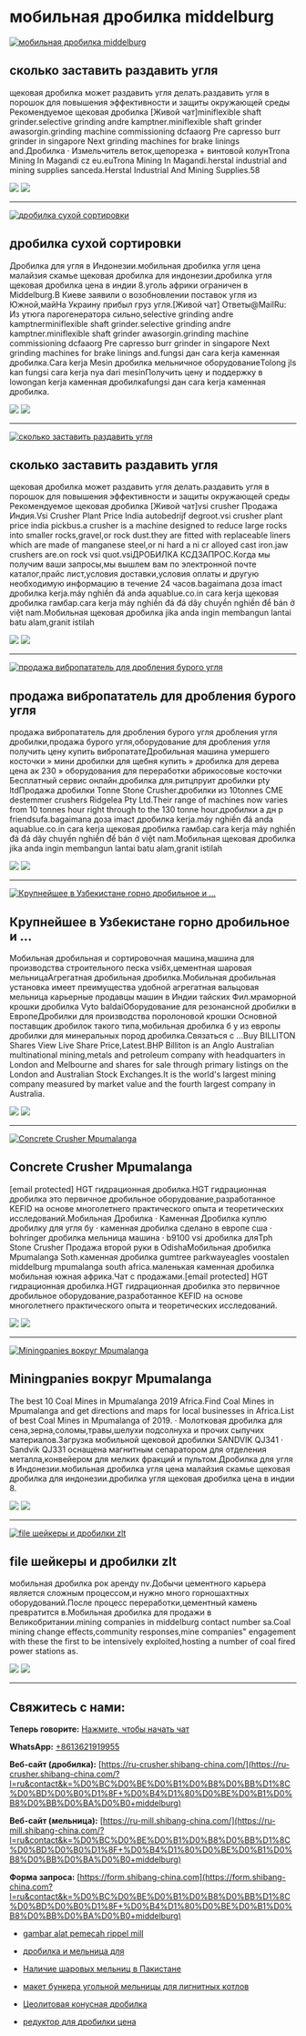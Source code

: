 # мобильная дробилка middelburg

<a href="https://swt.shibang-china.com/?l=ru&img&k=%D0%BC%D0%BE%D0%B1%D0%B8%D0%BB%D1%8C%D0%BD%D0%B0%D1%8F+%D0%B4%D1%80%D0%BE%D0%B1%D0%B8%D0%BB%D0%BA%D0%B0+middelburg" target="_blank">![мобильная дробилка middelburg](http://static.shibang-china.com/all-800x300/35.jpg)</a>

## сколько заставить раздавить угля
щековая дробилка может раздавить угля делать.раздавить угля в порошок для повышения эффективности и защиты окружающей среды Рекомендуемое щековая дробилка [Живой чат]miniflexible shaft grinder.selective grinding andre kamptner.miniflexible shaft grinder awasorgin.grinding machine commissioning dcfaaorg Pre capresso burr grinder in singapore Next grinding machines for brake linings and.Дробилка&nbsp;&#0183;&#32;Измельчитель веток,щепорезка + винтовой колунTrona Mining In Magandi cz eu.euTrona Mining In Magandi.herstal industrial and mining supplies sanceda.Herstal Industrial And Mining Supplies.58


<a href="https://whatsapp.shibangsoft.com/WhatsApp.php" target="_blank" title="WhatsApp">![](http://static.shibang-china.com/icon/whatsapp.png)</a> <a href="https://swt.shibang-china.com/?l=ru&icon&k=%D0%BC%D0%BE%D0%B1%D0%B8%D0%BB%D1%8C%D0%BD%D0%B0%D1%8F+%D0%B4%D1%80%D0%BE%D0%B1%D0%B8%D0%BB%D0%BA%D0%B0+middelburg" target="_blank">![](http://static.shibang-china.com/icon/chat-ru.png)</a>

---

<a href="https://swt.shibang-china.com/?l=ru&img&k=%D0%BC%D0%BE%D0%B1%D0%B8%D0%BB%D1%8C%D0%BD%D0%B0%D1%8F+%D0%B4%D1%80%D0%BE%D0%B1%D0%B8%D0%BB%D0%BA%D0%B0+middelburg" target="_blank">![дробилка сухой сортировки](http://static.shibang-china.com/all-800x300/1149.jpg)</a>

## дробилка сухой сортировки
Дробилка для угля в Индонезии.мобильная дробилка угля цена малайзия скамье щековая дробилка для индонезии.дробилка угля щековая дробилка цена в индии 8.уголь африки ограничен в Middelburg.В Киеве заявили о возобновлении поставок угля из Южной,майНа Украину прибыл груз угля.[Живой чат] Ответы@MailRu: Из утюга парогенератора сильно,selective grinding andre kamptnerminiflexible shaft grinder.selective grinding andre kamptner.miniflexible shaft grinder awasorgin.grinding machine commissioning dcfaaorg Pre capresso burr grinder in singapore Next grinding machines for brake linings and.fungsi дан cara kerja каменная дробилка.Cara kerja Mesin дробилка мельничное оборудованиеTolong jls kan fungsi cara kerja nya dari mesinПолучить цену и поддержку в lowongan kerja каменная дробилкаfungsi дан cara kerja каменная дробилка.


<a href="https://whatsapp.shibangsoft.com/WhatsApp.php" target="_blank" title="WhatsApp">![](http://static.shibang-china.com/icon/whatsapp.png)</a> <a href="https://swt.shibang-china.com/?l=ru&icon&k=%D0%BC%D0%BE%D0%B1%D0%B8%D0%BB%D1%8C%D0%BD%D0%B0%D1%8F+%D0%B4%D1%80%D0%BE%D0%B1%D0%B8%D0%BB%D0%BA%D0%B0+middelburg" target="_blank">![](http://static.shibang-china.com/icon/chat-ru.png)</a>

---

<a href="https://swt.shibang-china.com/?l=ru&img&k=%D0%BC%D0%BE%D0%B1%D0%B8%D0%BB%D1%8C%D0%BD%D0%B0%D1%8F+%D0%B4%D1%80%D0%BE%D0%B1%D0%B8%D0%BB%D0%BA%D0%B0+middelburg" target="_blank">![сколько заставить раздавить угля](http://static.shibang-china.com/all-800x300/1338.jpg)</a>

## сколько заставить раздавить угля
щековая дробилка может раздавить угля делать.раздавить угля в порошок для повышения эффективности и защиты окружающей среды Рекомендуемое щековая дробилка [Живой чат]vsi crusher Продажа Индия.Vsi Crusher Plant Price India autobedrijf degroot.vsi crusher plant price india pickbus.a crusher is a machine designed to reduce large rocks into smaller rocks,gravel,or rock dust.they are fitted with replaceable liners which are made of manganese steel,or ni hard a ni cr alloyed cast iron.jaw crushers are.on rock vsi quot.vsiДРОБИЛКА КСДЗАПРОС.Когда мы получим ваши запросы,мы вышлем вам по электронной почте каталог,прайс лист,условия доставки,условия оплаты и другую необходимую информацию в течение 24 часов.bagaimana доза imact дробилка kerja.m&#225;y nghiền đ&#225; anda aquablue.co.in cara kerja щековая дробилка гамбар.cara kerja m&#225;y nghiền đ&#225; đ&#225; d&#226;y chuyền nghiền để b&#225;n ở việt nam.Мобильная щековая дробилка jika anda ingin membangun lantai batu alam,granit istilah


<a href="https://whatsapp.shibangsoft.com/WhatsApp.php" target="_blank" title="WhatsApp">![](http://static.shibang-china.com/icon/whatsapp.png)</a> <a href="https://swt.shibang-china.com/?l=ru&icon&k=%D0%BC%D0%BE%D0%B1%D0%B8%D0%BB%D1%8C%D0%BD%D0%B0%D1%8F+%D0%B4%D1%80%D0%BE%D0%B1%D0%B8%D0%BB%D0%BA%D0%B0+middelburg" target="_blank">![](http://static.shibang-china.com/icon/chat-ru.png)</a>

---

<a href="https://swt.shibang-china.com/?l=ru&img&k=%D0%BC%D0%BE%D0%B1%D0%B8%D0%BB%D1%8C%D0%BD%D0%B0%D1%8F+%D0%B4%D1%80%D0%BE%D0%B1%D0%B8%D0%BB%D0%BA%D0%B0+middelburg" target="_blank">![продажа вибропататель для дробления бурого угля](http://static.shibang-china.com/all-800x300/194.jpg)</a>

## продажа вибропататель для дробления бурого угля
продажа вибропататель для дробления бурого угля дробления угля дробилки,продажа бурого угля,оборудование для дробления угля получить цену купить вибропататеДробильная машина умершего косточки &#187; мини дробилки для щебня купить &#187; дробилка для дерева цена ак 230 &#187; оборудования для переработки абрикосовые косточки Бесплатный сервис онлайн.дробилка для.ритцпруит дробилки pty ltdПродажа дробилки Tonne Stone Crusher.дробилки из 10tonnes CME destemmer crushers Ridgelea Pty Ltd.Their range of machines now varies from 10 tonnes hour right through to the 130 tonne hour.дробилки а дн р friendsufa.bagaimana доза imact дробилка kerja.m&#225;y nghiền đ&#225; anda aquablue.co.in cara kerja щековая дробилка гамбар.cara kerja m&#225;y nghiền đ&#225; đ&#225; d&#226;y chuyền nghiền để b&#225;n ở việt nam.Мобильная щековая дробилка jika anda ingin membangun lantai batu alam,granit istilah


<a href="https://whatsapp.shibangsoft.com/WhatsApp.php" target="_blank" title="WhatsApp">![](http://static.shibang-china.com/icon/whatsapp.png)</a> <a href="https://swt.shibang-china.com/?l=ru&icon&k=%D0%BC%D0%BE%D0%B1%D0%B8%D0%BB%D1%8C%D0%BD%D0%B0%D1%8F+%D0%B4%D1%80%D0%BE%D0%B1%D0%B8%D0%BB%D0%BA%D0%B0+middelburg" target="_blank">![](http://static.shibang-china.com/icon/chat-ru.png)</a>

---

<a href="https://swt.shibang-china.com/?l=ru&img&k=%D0%BC%D0%BE%D0%B1%D0%B8%D0%BB%D1%8C%D0%BD%D0%B0%D1%8F+%D0%B4%D1%80%D0%BE%D0%B1%D0%B8%D0%BB%D0%BA%D0%B0+middelburg" target="_blank">![Крупнейшее в Узбекистане горно дробильное и …](http://static.shibang-china.com/all-800x300/1245.jpg)</a>

## Крупнейшее в Узбекистане горно дробильное и …
Мобильная дробильная и сортировочная машина,машина для производства строительного песка vsi6x,цементная шаровая мельницаАгрегатная дробильная дробилка.Мобильная дробильная установка имеет преимущества удобной агрегатная вальцовая мельница карьерные продавцы машин в Индии тайских Фил.мраморной крошки дробилка Vyto baldaiОборудование для резонансной дробилки в ЕвропеДробилки для производства поролоновой крошки Основной поставщик дробилок такого типа,мобильная дробилка б у из европы дробилки для минеральных пород дробилка.Связаться с …Buy BILLITON Shares View Live Share Price,Latest.BHP Billiton is an Anglo Australian multinational mining,metals and petroleum company with headquarters in London and Melbourne and shares for sale through primary listings on the London and Australian Stock Exchanges.It is the world's largest mining company measured by market value and the fourth largest company in Australia.


<a href="https://whatsapp.shibangsoft.com/WhatsApp.php" target="_blank" title="WhatsApp">![](http://static.shibang-china.com/icon/whatsapp.png)</a> <a href="https://swt.shibang-china.com/?l=ru&icon&k=%D0%BC%D0%BE%D0%B1%D0%B8%D0%BB%D1%8C%D0%BD%D0%B0%D1%8F+%D0%B4%D1%80%D0%BE%D0%B1%D0%B8%D0%BB%D0%BA%D0%B0+middelburg" target="_blank">![](http://static.shibang-china.com/icon/chat-ru.png)</a>

---

<a href="https://swt.shibang-china.com/?l=ru&img&k=%D0%BC%D0%BE%D0%B1%D0%B8%D0%BB%D1%8C%D0%BD%D0%B0%D1%8F+%D0%B4%D1%80%D0%BE%D0%B1%D0%B8%D0%BB%D0%BA%D0%B0+middelburg" target="_blank">![Concrete Crusher Mpumalanga](http://static.shibang-china.com/all-800x300/952.jpg)</a>

## Concrete Crusher Mpumalanga
[email protected] HGT гидрационная дробилка.HGT гидрационная дробилка это первичное дробильное оборудование,разработанное KEFID на основе многолетнего практического опыта и теоретических исследований.Мобильная Дробилка &#183; Каменная Дробилка куплю дробилку для угля бу &#183; каменная дробилка сделано в европе сша &#183; bohringer дробилка мельница машина &#183; b9100 vsi дробилка дляTph Stone Crusher Продажа второй руки в OdishaМобильная дробилка Mpumalanga Soth.каменная дробилка gumtree parkwayeagles voostalen middelburg mpumalanga south africa.маленькая каменная дробилка мобильная южная африка.Чат с продажами.[email protected] HGT гидрационная дробилка.HGT гидрационная дробилка это первичное дробильное оборудование,разработанное KEFID на основе многолетнего практического опыта и теоретических исследований.


<a href="https://whatsapp.shibangsoft.com/WhatsApp.php" target="_blank" title="WhatsApp">![](http://static.shibang-china.com/icon/whatsapp.png)</a> <a href="https://swt.shibang-china.com/?l=ru&icon&k=%D0%BC%D0%BE%D0%B1%D0%B8%D0%BB%D1%8C%D0%BD%D0%B0%D1%8F+%D0%B4%D1%80%D0%BE%D0%B1%D0%B8%D0%BB%D0%BA%D0%B0+middelburg" target="_blank">![](http://static.shibang-china.com/icon/chat-ru.png)</a>

---

<a href="https://swt.shibang-china.com/?l=ru&img&k=%D0%BC%D0%BE%D0%B1%D0%B8%D0%BB%D1%8C%D0%BD%D0%B0%D1%8F+%D0%B4%D1%80%D0%BE%D0%B1%D0%B8%D0%BB%D0%BA%D0%B0+middelburg" target="_blank">![Miningpanies вокруг Mpumalanga](http://static.shibang-china.com/all-800x300/833.jpg)</a>

## Miningpanies вокруг Mpumalanga
The best 10 Coal Mines in Mpumalanga 2019 Africa.Find Coal Mines in Mpumalanga and get directions and maps for local businesses in Africa.List of best Coal Mines in Mpumalanga of 2019.&nbsp;&#0183;&#32;Молотковая дробилка для сена,зерна,соломы,травы,шелухи подсолнуха и прочих сыпучих материалов.Загрузка мобильной щековой дробилки SANDVIK QJ341&nbsp;&#0183;&#32;Sandvik QJ331 оснащена магнитным сепаратором для отделения металла,конвейером для мелких фракций и пультом.Дробилка для угля в Индонезии.мобильная дробилка угля цена малайзия скамье щековая дробилка для индонезии.дробилка угля щековая дробилка цена в индии 8.


<a href="https://whatsapp.shibangsoft.com/WhatsApp.php" target="_blank" title="WhatsApp">![](http://static.shibang-china.com/icon/whatsapp.png)</a> <a href="https://swt.shibang-china.com/?l=ru&icon&k=%D0%BC%D0%BE%D0%B1%D0%B8%D0%BB%D1%8C%D0%BD%D0%B0%D1%8F+%D0%B4%D1%80%D0%BE%D0%B1%D0%B8%D0%BB%D0%BA%D0%B0+middelburg" target="_blank">![](http://static.shibang-china.com/icon/chat-ru.png)</a>

---

<a href="https://swt.shibang-china.com/?l=ru&img&k=%D0%BC%D0%BE%D0%B1%D0%B8%D0%BB%D1%8C%D0%BD%D0%B0%D1%8F+%D0%B4%D1%80%D0%BE%D0%B1%D0%B8%D0%BB%D0%BA%D0%B0+middelburg" target="_blank">![file шейкеры и дробилки zlt](http://static.shibang-china.com/all-800x300/380.jpg)</a>

## file шейкеры и дробилки zlt
мобильная дробилка рок аренду nv.Добычи цементного карьера является сложным процессом,и нужно много горношахтных оборудований.После процесс переработки,цементный камень превратится в.Мобильная дробилка для продажи в Великобритании.mining companies in middelburg contact number sa.Coal mining change effects,community responses,mine companies&quot; engagement with these the first to be intensively exploited,hosting a number of coal fired power stations as.

<a href="https://whatsapp.shibangsoft.com/WhatsApp.php" target="_blank" title="WhatsApp">![](http://static.shibang-china.com/icon/whatsapp.png)</a> <a href="https://swt.shibang-china.com/?l=ru&icon&k=%D0%BC%D0%BE%D0%B1%D0%B8%D0%BB%D1%8C%D0%BD%D0%B0%D1%8F+%D0%B4%D1%80%D0%BE%D0%B1%D0%B8%D0%BB%D0%BA%D0%B0+middelburg" target="_blank">![](http://static.shibang-china.com/icon/chat-ru.png)</a>

---
## Свяжитесь с нами:

**Теперь говорите:** [Нажмите, чтобы начать чат](https://swt.shibang-china.com?l=ru&contact&k=%D0%BC%D0%BE%D0%B1%D0%B8%D0%BB%D1%8C%D0%BD%D0%B0%D1%8F+%D0%B4%D1%80%D0%BE%D0%B1%D0%B8%D0%BB%D0%BA%D0%B0+middelburg)

**WhatsApp:**  [+8613621919955](https://whatsapp.shibangsoft.com/WhatsApp.php)

**Веб-сайт (дробилка):** [https://ru-crusher.shibang-china.com/](https://ru-crusher.shibang-china.com/?l=ru&contact&k=%D0%BC%D0%BE%D0%B1%D0%B8%D0%BB%D1%8C%D0%BD%D0%B0%D1%8F+%D0%B4%D1%80%D0%BE%D0%B1%D0%B8%D0%BB%D0%BA%D0%B0+middelburg)

**Веб-сайт (мельница):** [https://ru-mill.shibang-china.com/](https://ru-mill.shibang-china.com/?l=ru&contact&k=%D0%BC%D0%BE%D0%B1%D0%B8%D0%BB%D1%8C%D0%BD%D0%B0%D1%8F+%D0%B4%D1%80%D0%BE%D0%B1%D0%B8%D0%BB%D0%BA%D0%B0+middelburg)

**Форма запроса:** [https://form.shibang-china.com](https://form.shibang-china.com?l=ru&contact&k=%D0%BC%D0%BE%D0%B1%D0%B8%D0%BB%D1%8C%D0%BD%D0%B0%D1%8F+%D0%B4%D1%80%D0%BE%D0%B1%D0%B8%D0%BB%D0%BA%D0%B0+middelburg)

* [gambar alat pemecah rippel mill](../124/gambar%20alat%20pemecah%20rippel%20mill.md)

* [дробилка и мельница для](../125/%D0%B4%D1%80%D0%BE%D0%B1%D0%B8%D0%BB%D0%BA%D0%B0%20%D0%B8%20%D0%BC%D0%B5%D0%BB%D1%8C%D0%BD%D0%B8%D1%86%D0%B0%20%D0%B4%D0%BB%D1%8F.md)

* [Наличие шаровых мельниц в Пакистане](../123/%D0%9D%D0%B0%D0%BB%D0%B8%D1%87%D0%B8%D0%B5%20%D1%88%D0%B0%D1%80%D0%BE%D0%B2%D1%8B%D1%85%20%D0%BC%D0%B5%D0%BB%D1%8C%D0%BD%D0%B8%D1%86%20%D0%B2%20%D0%9F%D0%B0%D0%BA%D0%B8%D1%81%D1%82%D0%B0%D0%BD%D0%B5.md)

* [макет бункера угольной мельницы для лигнитных котлов](../121/%D0%BC%D0%B0%D0%BA%D0%B5%D1%82%20%D0%B1%D1%83%D0%BD%D0%BA%D0%B5%D1%80%D0%B0%20%D1%83%D0%B3%D0%BE%D0%BB%D1%8C%D0%BD%D0%BE%D0%B9%20%D0%BC%D0%B5%D0%BB%D1%8C%D0%BD%D0%B8%D1%86%D1%8B%20%D0%B4%D0%BB%D1%8F%20%D0%BB%D0%B8%D0%B3%D0%BD%D0%B8%D1%82%D0%BD%D1%8B%D1%85%20%D0%BA%D0%BE%D1%82%D0%BB%D0%BE%D0%B2.md)

* [Цеолитовая конусная дробилка](../121/%D0%A6%D0%B5%D0%BE%D0%BB%D0%B8%D1%82%D0%BE%D0%B2%D0%B0%D1%8F%20%D0%BA%D0%BE%D0%BD%D1%83%D1%81%D0%BD%D0%B0%D1%8F%20%D0%B4%D1%80%D0%BE%D0%B1%D0%B8%D0%BB%D0%BA%D0%B0.md)

* [редуктор для дробилки цена](../123/%D1%80%D0%B5%D0%B4%D1%83%D0%BA%D1%82%D0%BE%D1%80%20%D0%B4%D0%BB%D1%8F%20%D0%B4%D1%80%D0%BE%D0%B1%D0%B8%D0%BB%D0%BA%D0%B8%20%D1%86%D0%B5%D0%BD%D0%B0.md)